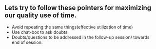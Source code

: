 ## Lets try to follow these pointers for maximizing our quality use of time.

- Avoid repeating the same things(effective utilization of time)
- Use chat-box to ask doubts
- Doubts/questions to be addressed in the follow-up session/ towards end of session.
